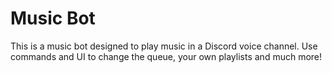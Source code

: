# Music Bot

This is a music bot designed to play music in a Discord voice channel. Use commands and UI to change the queue, your own playlists and much more!
